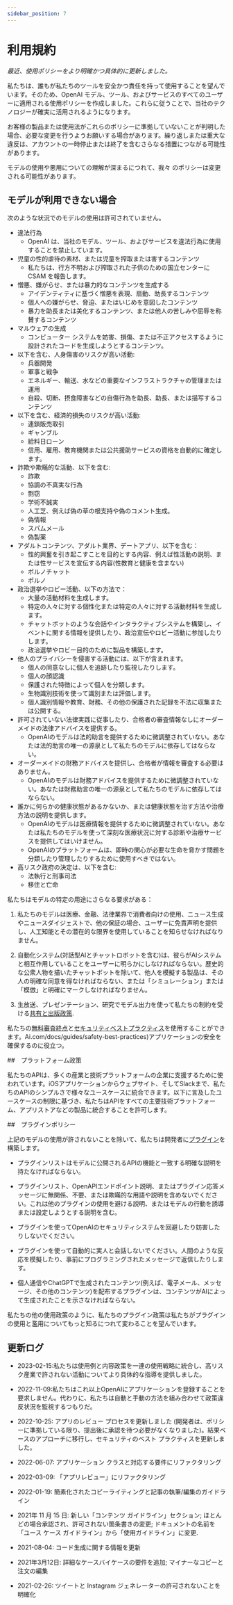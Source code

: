 ```yaml
---
sidebar_position: 7
---
```

# 利用規約

_最近、使用ポリシーをより明確かつ具体的に更新しました。_

私たちは、誰もが私たちのツールを安全かつ責任を持って使用することを望んでいます。そのため、OpenAI モデル、ツール、およびサービスのすべてのユーザーに適用される使用ポリシーを作成しました。これらに従うことで、当社のテクノロジーが確実に活用されるようになります。

お客様の製品または使用法がこれらのポリシーに準拠していないことが判明した場合、必要な変更を行うようお願いする場合があります。繰り返しまたは重大な違反は、アカウントの一時停止または終了を含むさらなる措置につながる可能性があります。

モデルの使用や悪用についての理解が深まるにつれて、我々 のポリシーは変更される可能性があります。

## モデルが利用できない場合

次のような状況でのモデルの使用は許可されていません。

-   違法行為
    -   OpenAI は、当社のモデル、ツール、およびサービスを違法行為に使用することを禁止しています。
-   児童の性的虐待の素材、または児童を搾取または害するコンテンツ
    -   私たちは、行方不明および搾取された子供のための国立センターに CSAM を報告します。
-   憎悪、嫌がらせ、または暴力的なコンテンツを生成する
    -   アイデンティティに基づく憎悪を表現、扇動、助長するコンテンツ
    -   個人への嫌がらせ、脅迫、またはいじめを意図したコンテンツ
    -   暴力を助長または美化するコンテンツ、または他人の苦しみや屈辱を称賛するコンテンツ
-   マルウェアの生成
    -   コンピューター システムを妨害、損傷、または不正アクセスするように設計されたコードを生成しようとするコンテンツ。
-   以下を含む、人身傷害のリスクが高い活動:
    -   兵器開発
    -   軍事と戦争
    -   エネルギー、輸送、水などの重要なインフラストラクチャの管理または運用
    -   自殺、切断、摂食障害などの自傷行為を助長、助長、または描写するコンテンツ
-   以下を含む、経済的損失のリスクが高い活動:
    -   連鎖販売取引
    -   ギャンブル
    -   給料日ローン
    -   信用、雇用、教育機関または公共援助サービスの資格を自動的に確定します。
-   詐欺や欺瞞的な活動、以下を含む:
    -   詐欺
    -   協調の不真実な行為
    -   剽窃
    -   学術不誠実
    -   人工芝、例えば偽の草の根支持や偽のコメント生成。
    -   偽情報
    -   スパムメール
    -   偽製薬
-   アダルトコンテンツ、アダルト業界、デートアプリ、以下を含む：
    -   性的興奮を引き起こすことを目的とする内容、例えば性活動の説明、または性サービスを宣伝する内容(性教育と健康を含まない)
    -   ポルノチャット
    -   ポルノ
-   政治選挙やロビー活動、以下の方法で：
    -   大量の活動材料を生成します。
    -   特定の人々に対する個性化または特定の人々に対する活動材料を生成します。
    -   チャットボットのような会話やインタラクティブシステムを構築し、イベントに関する情報を提供したり、政治宣伝やロビー活動に参加したりします。
    -   政治選挙やロビー目的のために製品を構築します。
-   他人のプライバシーを侵害する活動には、以下が含まれます。
    -   個人の同意なしに個人を追跡したり監視したりします。
    -   個人の顔認識
    -   保護された特徴によって個人を分類します。
    -   生物識別技術を使って識別または評価します。
    -   個人識別情報や教育、財務、その他の保護された記録を不法に収集または公開する。
-   許可されていない法律実践に従事したり、合格者の審査情報なしにオーダーメイドの法律アドバイスを提供する。
    -   OpenAIのモデルは法的助言を提供するために微調整されていない。あなたは法的助言の唯一の源泉として私たちのモデルに依存してはならない。
-   オーダーメイドの財務アドバイスを提供し、合格者が情報を審査する必要はありません。
    -   OpenAIのモデルは財務アドバイスを提供するために微調整されていない。あなたは財務助言の唯一の源泉として私たちのモデルに依存してはならない。
-   誰かに何らかの健康状態があるかないか、または健康状態を治す方法や治療方法の説明を提供します。
    -   OpenAIのモデルは医療情報を提供するために微調整されていない。あなたは私たちのモデルを使って深刻な医療状況に対する診断や治療サービスを提供してはいけません。
    -   OpenAIのプラットフォームは、即時の関心が必要な生命を脅かす問題を分類したり管理したりするために使用すべきではない。
-   高リスク政府の決定は、以下を含む:
    -   法執行と刑事司法
    -   移住と亡命

私たちはモデルの特定の用途にさらなる要求がある：

1. 私たちのモデルは医療、金融、法律業界で消費者向けの使用、ニュース生成やニュースダイジェストで、他の保証の場合、ユーザーに免責声明を提供し、人工知能とその潜在的な限界を使用していることを知らせなければなりません。

2. 自動化システム(対話型AIとチャットロボットを含む)は、彼らがAIシステムと相互作用していることをユーザーに明らかにしなければならない。歴史的な公衆人物を描いたチャットボットを除いて、他人を模擬する製品は、その人の明確な同意を得なければならない、または「シミュレーション」または「模倣」と明確にマークしなければなりません。

3. 生放送、プレゼンテーション、研究でモデル出力を使って私たちの制約を受ける[共有と出版政策](https://openai.com/api/policies/sharing-publication/).


私たちの[無料審査終点](https://platform.openai.com/docs/guides/moderation)と[セキュリティベストプラクティス](https://platform.open)を使用することができます。Ai.com/docs/guides/safety-best-practices)アプリケーションの安全を確保するのに役立つ。

##　プラットフォーム政策

私たちのAPIは、多くの産業と技術プラットフォームの企業に支援するために使われています。iOSアプリケーションからウェブサイト、そしてSlackまで、私たちのAPIのシンプルさで様々なユースケースに統合できます。以下に言及したユースケースの制限に基づき、私たちはAPIをすべての主要技術プラットフォーム、アプリストアなどの製品に統合することを許可します。

##　プラグインポリシー

上記のモデルの使用が許されないことを除いて、私たちは開発者に[プラグイン](https://platform.openai.com/docs/plugins/)を構築します。

- プラグインリストはモデルに公開されるAPIの機能と一致する明確な説明を持たなければならない。

- プラグインリスト、OpenAPIエンドポイント説明、またはプラグイン応答メッセージに無関係、不要、または欺瞞的な用語や説明を含めないでください。これは他のプラグインの使用を避ける説明、またはモデルの行動を誘導または設定しようとする説明を含む。

- プラグインを使ってOpenAIのセキュリティシステムを回避したり妨害したりしないでください。

- プラグインを使って自動的に実人と会話しないでください。人間のような反応を模擬したり、事前にプログラミングされたメッセージで返信したりします。

- 個人通信やChatGPTで生成されたコンテンツ(例えば、電子メール、メッセージ、その他のコンテンツ)を配布するプラグインは、コンテンツがAIによって生成されたことを示さなければならない。


私たちの他の使用政策のように、私たちのプラグイン政策は私たちがプラグインの使用と濫用についてもっと知るにつれて変わることを望んでいます。

## 更新ログ

- 2023-02-15:私たちは使用例と内容政策を一連の使用戦略に統合し、高リスク産業で許されない活動についてより具体的な指導を提供しました。

- 2022-11-09:私たちはこれ以上OpenAIにアプリケーションを登録することを要求しません。代わりに、私たちは自動と手動の方法を組み合わせて政策違反状況を監視するつもりだ。

- 2022-10-25: アプリのレビュー プロセスを更新しました (開発者は、ポリシーに準拠している限り、提出後に承認を待つ必要がなくなりました)。結果ベースのアプローチに移行し、セキュリティのベスト プラクティスを更新しました。

- 2022-06-07: アプリケーション クラスと対応する要件にリファクタリング

- 2022-03-09: 「アプリレビュー」にリファクタリング

- 2022-01-19: 簡素化されたコピーライティングと記事の執筆/編集のガイドライン

- 2021年 11 月 15 日: 新しい「コンテンツ ガイドライン」セクション; ほとんどの場合承認され、許可されない箇条書きの変更; ドキュメントの名前を「ユース ケース ガイドライン」から「使用ガイドライン」に変更.

- 2021-08-04: コード生成に関する情報を更新

- 2021年3月12日: 詳細なケースバイケースの要件を追加; マイナーなコピーと注文の編集

- 2021-02-26: ツイートと Instagram ジェネレーターの許可されないことを明確化